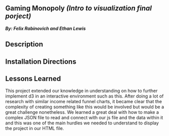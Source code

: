 ## Gaming Monopoly _**(Intro to visualization final porject)**_ ##
_**By: Felix Rabinovich and Ethan Lewis**_


## Description ##
## Installation Directions ##
## Lessons Learned ##
This project extended our knowledge in understanding on how to further implement d3 in an interactive environment such as this. After doing a lot of research with similar income related funnel charts, it became clear that the complexity of creating something like this would be involved but would be a great challenge nonetheless. We learned a great deal with how to make a complex JSON file to read and connect with our js file and the data within it and this was one of the main hurdles we needed to understand to display the project in our HTML file.


